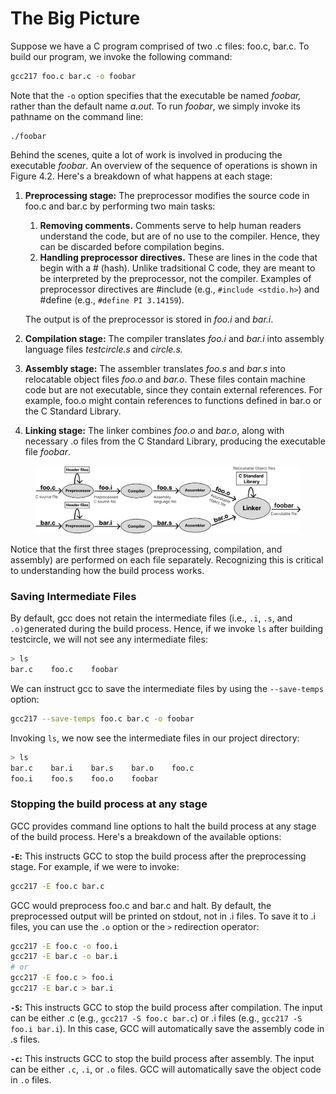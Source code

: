 # The Big Picture

Suppose we have a C program comprised of two .c files: foo.c, bar.c. To build our program, we invoke the following command:&#x20;

```bash
gcc217 foo.c bar.c -o foobar
```

Note that the `-o` option specifies that the executable be named _foobar,_ rather than the default name _a.out_. To run _foobar_, we simply invoke its pathname on the command line:

```
./foobar
```

Behind the scenes, quite a lot of work is involved in producing the executable _foobar_. An overview of the sequence of operations is shown in Figure 4.2. Here's a breakdown of what happens at each stage:

1.  **Preprocessing stage:** The preprocessor modifies the source code in foo.c and bar.c by performing two main tasks:

    1. **Removing comments.** Comments serve to help human readers understand the code, but are of no use to the compiler. Hence, they can be discarded before compilation begins.&#x20;
    2. **Handling preprocessor directives.** These are lines in the code that begin with a # (hash). Unlike tradsitional C code, they are meant to be interpreted by the preprocessor, not the compiler. Examples of preprocessor directives are #include (e.g., `#include <stdio.h>`) and #define (e.g., `#define PI 3.14159`). &#x20;

    The output is of the preprocessor is stored in _foo.i_ and _bar.i_.&#x20;
2. **Compilation stage:** The compiler translates _foo.i_ and _bar.i_ into assembly language files _testcircle.s_ and _circle.s._&#x20;
3. **Assembly stage:** The assembler translates _foo.s_ and _bar.s_ into relocatable object files _foo.o_ and _bar.o_. These files contain machine code but are not executable, since they contain external references. For example, foo.o might contain references to functions defined in bar.o or the C Standard Library.&#x20;
4. **Linking stage:** The linker combines _foo.o_ and _bar.o_, along with necessary .o files from the C Standard Library, producing the executable file _foobar_.

<figure><img src="../../.gitbook/assets/Group 70 (2).png" alt=""><figcaption></figcaption></figure>

Notice that the first three stages (preprocessing, compilation, and assembly) are performed on each file separately. Recognizing this is critical to understanding how the build process works.

### Saving Intermediate Files

By default, gcc does not retain the intermediate files (i.e., `.i`, `.s`, and `.o)`generated during the build process. Hence, if we invoke `ls` after building testcircle, we will not see any intermediate files:

```bash
> ls
bar.c    foo.c    foobar
```

We can instruct gcc to save the intermediate files by using the `--save-temps` option:

```bash
gcc217 --save-temps foo.c bar.c -o foobar
```

Invoking `ls`, we now see the intermediate files in our project directory:

```bash
> ls
bar.c    bar.i    bar.s    bar.o    foo.c    
foo.i    foo.s    foo.o    foobar   
```

### Stopping the build process at any stage

GCC provides command line options to halt the build process at any stage of the build process. Here's a breakdown of the available options:

**`-E`:**  This instructs GCC to stop the build process after the preprocessing stage. For example, if we were to invoke:

```bash
gcc217 -E foo.c bar.c
```

GCC would preprocess foo.c and bar.c and halt. By default, the preprocessed output will be printed on stdout, not in .i files. To save it to .i files, you can use the `.o` option or the `>` redirection operator:&#x20;

```bash
gcc217 -E foo.c -o foo.i
gcc217 -E bar.c -o bar.i
# or
gcc217 -E foo.c > foo.i
gcc217 -E bar.c > bar.i
```

**`-S`:** This instructs GCC to stop the build process after compilation. The input can be either .c (e.g., `gcc217 -S foo.c bar.c`) or .i files (e.g., `gcc217 -S foo.i bar.i`). In this case, GCC will automatically save the assembly code in .s files.

**`-c`:** This instructs GCC to stop the build process after assembly. The input can be either `.c`, `.i`, or `.o` files. GCC will automatically save the object code in `.o` files.&#x20;
